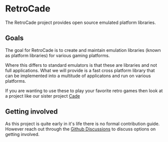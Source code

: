# RetroCade
The RetroCade project provides open source emulated platform libraries.

## Goals
The goal for RetroCade is to create and maintain emulation libraries (known as platform libraries) for various gaming platforms. 

Where this differs to standard emulators is that these are libraries and not full applications. What we will provide is a fast cross platform library that can be implemented into a multitude of applicatons and run on various platforms.

If you are wanting to use these to play your favorite retro games then look at a project like our sister project [Cade](https://github.com/play-cade)

## Getting involved
As this project is quite early in it's life there is no formal contribution guide. However reach out through the [Github Discussions](https://github.com/orgs/retro-cade/discussions) to discuss options on getting involved.
